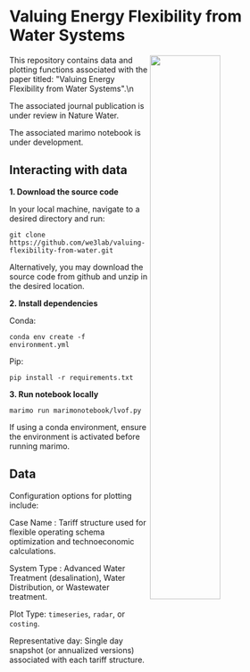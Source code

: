 # Valuing Energy Flexibility from Water Systems

<img src="https://github.com/we3lab/valuing-flexibility-from-water/blob/main/figures/png/figure2.png" width="50%" align="right">

This repository contains data and plotting functions associated with the paper titled: "Valuing Energy Flexibility from Water Systems".\n


The associated journal publication is under review in Nature Water.


The associated marimo notebook is under development.

## Interacting with data
**1. Download the source code**

In your local machine, navigate to a desired directory and run:
```
git clone https://github.com/we3lab/valuing-flexibility-from-water.git
```
Alternatively, you may download the source code from github and unzip in the desired location.

**2. Install dependencies**

Conda:
```
conda env create -f environment.yml
```
Pip:
```
pip install -r requirements.txt
```

**3. Run notebook locally**

```
marimo run marimonotebook/lvof.py
```
If using a conda environment, ensure the environment is activated before running marimo.

## Data
Configuration options for plotting include:

Case Name : Tariff structure used for flexible operating schema optimization and technoeconomic calculations.

System Type : Advanced Water Treatment (desalination), Water Distribution, or Wastewater treatment.

Plot Type: ```timeseries```, ```radar```, or ```costing```.

Representative day: Single day snapshot (or annualized versions) associated with each tariff structure.

